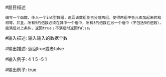 #题目描述

    编写一个函数，传入一个int型数组，返回该数组能否分成两组，使得两组中各元素加起来的和相等，并且，所有5的倍数必须在其中一个组中，所有3的倍数在另一个组中（不包括5的倍数），能满足以上条件，返回true；不满足时返回false。

#输入描述:
    输入输入的数据个数

#输出描述:
    返回true或者false

#输入例子:
    4
    1
    5
    -5
    1

#输出例子:
    true